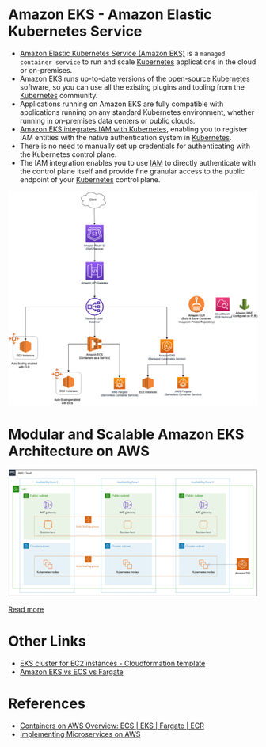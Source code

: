 
# Amazon EKS - Amazon Elastic Kubernetes Service
- [Amazon Elastic Kubernetes Service (Amazon EKS)](https://aws.amazon.com/eks/) is a `managed container service` to run and scale [Kubernetes](../../1_HLDDesignComponents/6_DevOps/Kubernates.md) applications in the cloud or on-premises.
- Amazon EKS runs up-to-date versions of the open-source [Kubernetes](../../1_HLDDesignComponents/6_DevOps/Kubernates.md) software, so you can use all the existing plugins and tooling from the [Kubernetes](../../1_HLDDesignComponents/6_DevOps/Kubernates.md) community. 
- Applications running on Amazon EKS are fully compatible with applications running on any standard Kubernetes environment, whether running in on-premises data centers or public clouds. 
- [Amazon EKS integrates IAM with Kubernetes](../2_SecurityAndIdentityServices/AWSIAM.md), enabling you to register IAM entities with the native authentication system in [Kubernetes](../../1_HLDDesignComponents/6_DevOps/Kubernates.md). 
- There is no need to manually set up credentials for authenticating with the Kubernetes control plane. 
- The IAM integration enables you to use [IAM](../2_SecurityAndIdentityServices/AWSIAM.md) to directly authenticate with the control plane itself and provide fine granular access to the public endpoint of your [Kubernetes](../../1_HLDDesignComponents/6_DevOps/Kubernates.md) control plane.

![img.png](../1_NetworkingAndContentDelivery/ElasticLoadBalancer/assests/AWS_Application_Load_Balancer.drawio.png)

# Modular and Scalable Amazon EKS Architecture on AWS

![img.png](assests/eks_architecture.png)

[Read more](https://aws.amazon.com/quickstart/architecture/amazon-eks/)

# Other Links
- [EKS cluster for EC2 instances - Cloudformation template](../3_InfraAutomation/AWSCloudFormation/templates/EKS_ECS.yml)
- [Amazon EKS vs ECS vs Fargate](EKSvsECSvsFargate.md)

# References
- [Containers on AWS Overview: ECS | EKS | Fargate | ECR](https://www.youtube.com/watch?v=AYAh6YDXuho)
- [Implementing Microservices on AWS](https://docs.aws.amazon.com/whitepapers/latest/microservices-on-aws/microservices.html)